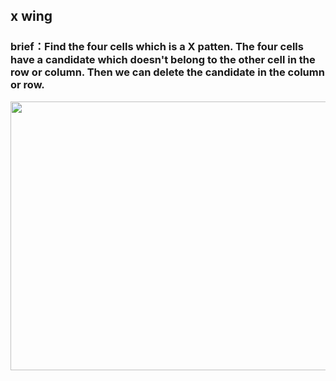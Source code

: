 ## x wing    
### brief：Find the four cells which is a X patten. The four cells have a candidate which doesn't belong to the other cell in the row or column. Then we can delete the  candidate in the column or row.     
<img src="docs/picture/_EN.png" width="550" height="430" >